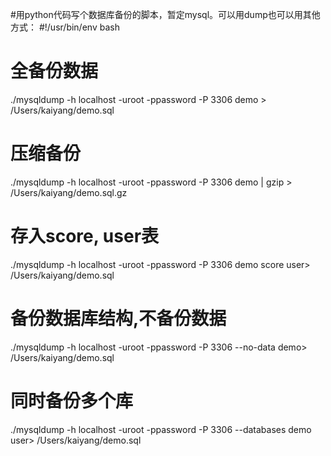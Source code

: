 #用python代码写个数据库备份的脚本，暂定mysql。可以用dump也可以用其他方式：
#!/usr/bin/env bash

# 全备份数据

./mysqldump -h localhost -uroot -ppassword -P 3306 demo > /Users/kaiyang/demo.sql

# 压缩备份

./mysqldump -h localhost -uroot -ppassword -P 3306 demo | gzip > /Users/kaiyang/demo.sql.gz

# 存入score, user表

./mysqldump -h localhost -uroot -ppassword -P 3306 demo  score user> /Users/kaiyang/demo.sql

# 备份数据库结构,不备份数据

./mysqldump -h localhost -uroot -ppassword -P 3306 --no-data  demo> /Users/kaiyang/demo.sql

# 同时备份多个库

./mysqldump -h localhost -uroot -ppassword -P 3306 --databases demo user> /Users/kaiyang/demo.sql

